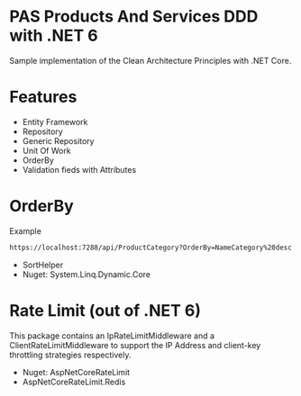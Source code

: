 # PAS Products And Services DDD with .NET 6

Sample implementation of the Clean Architecture Principles with .NET Core. 

# Features

- Entity Framework
- Repository 
- Generic Repository 
- Unit Of Work
- OrderBy
- Validation fieds with Attributes

# OrderBy
Example
```sh
https://localhost:7288/api/ProductCategory?OrderBy=NameCategory%20desc
```

- SortHelper
- Nuget: System.Linq.Dynamic.Core

# Rate Limit (out of .NET 6)
 
This package contains an IpRateLimitMiddleware and a ClientRateLimitMiddleware to support the IP Address and client-key throttling strategies respectively. 

- Nuget: AspNetCoreRateLimit
- AspNetCoreRateLimit.Redis
